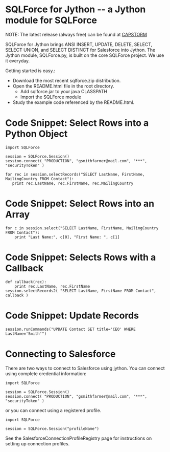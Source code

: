 # SQLForce for Jython -- a Jython module for SQLForce #

NOTE: The latest release (always free) can be found at [CAPSTORM](http://www.capstorm.com)

SQLForce for Jython  brings ANSI INSERT, UPDATE, DELETE, SELECT, SELECT UNION, and SELECT DISTINCT for Salesforce into Jython. The Jython module, SQLForce.py, is built on the core SQLForce project. We use it everyday.

Getting started is easy.:
  * Download the most recent sqlforce.zip distribution.
  * Open the README.html file in the root directory.
    * Add sqlforce.jar to your java CLASSPATH
    * Import the SQLForce module
  * Study the example code referenced by the README.html.


# Code Snippet: Select Rows into a Python Object #

```
import SQLForce

session = SQLForce.Session()
session.connect( "PRODUCTION", "gsmithfarmer@mail.com", "***", "securityToken" )

for rec in session.selectRecords("SELECT LastName, FirstName, MailingCountry FROM Contact"):
   print rec.LastName, rec.FirstName, rec.MailingCountry
```
# Code Snippet: Select Rows into an Array #

```
for c in session.select("SELECT LastName, FirstName, MailingCountry FROM Contact"):
    print "Last Name:", c[0], "First Name: ", c[1]
```



# Code Snippet: Selects Rows with a Callback #
```
def callback(rec):
    print rec.LastName, rec.FirstName
session.selectRecords2( "SELECT LastName, FirstName FROM Contact", callback )
```

# Code Snippet: Update Records #
```
session.runCommands("UPDATE Contact SET title='CEO' WHERE LastName='Smith'")
```

# Connecting to Salesforce #
There are two ways to connect to Salesforce using jython. You can connect using complete
credential information:
```
import SQLForce

session = SQLForce.Session()
session.connect( "PRODUCTION", "gsmithfarmer@mail.com", "***", "securityToken" )
```
or you can connect using a registered profile.
```
import SQLForce

session = SQLForce.Session("profileName")
```
See the SalesforceConnectionProfileRegistry page for instructions on setting up connection profiles.